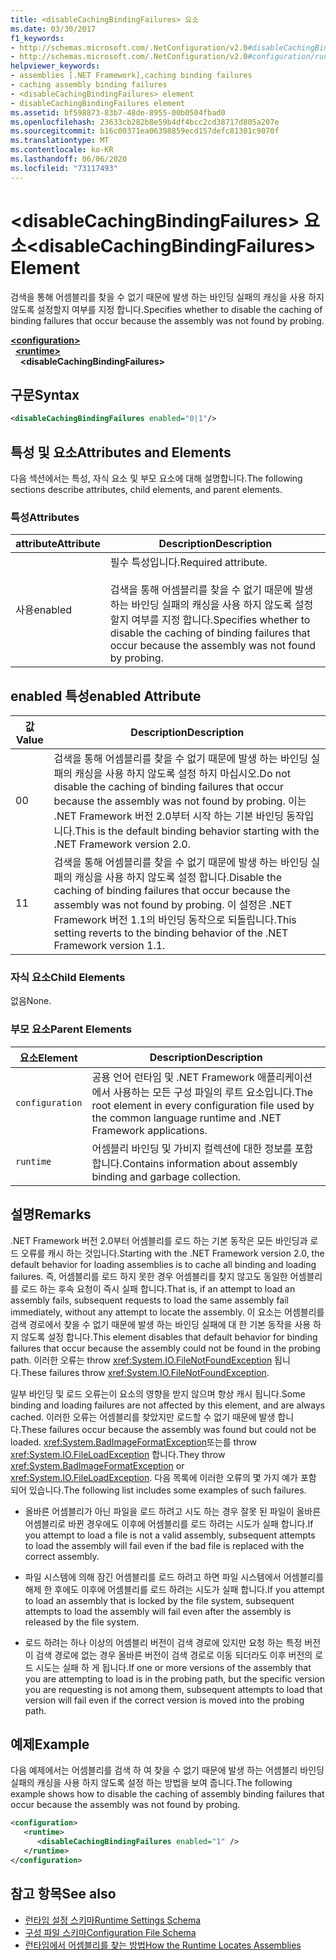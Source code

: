 ```yaml
---
title: <disableCachingBindingFailures> 요소
ms.date: 03/30/2017
f1_keywords:
- http://schemas.microsoft.com/.NetConfiguration/v2.0#disableCachingBindingFailures
- http://schemas.microsoft.com/.NetConfiguration/v2.0#configuration/runtime/disableCachingBindingFailures
helpviewer_keywords:
- assemblies [.NET Framework],caching binding failures
- caching assembly binding failures
- <disableCachingBindingFailures> element
- disableCachingBindingFailures element
ms.assetid: bf598873-83b7-48de-8955-00b0504fbad0
ms.openlocfilehash: 23633cb282b8e59b4df4bcc2cd38717d805a207e
ms.sourcegitcommit: b16c00371ea06398859ecd157defc81301c9070f
ms.translationtype: MT
ms.contentlocale: ko-KR
ms.lasthandoff: 06/06/2020
ms.locfileid: "73117493"
---
```

# <a name="disablecachingbindingfailures-element"></a><span data-ttu-id="258ea-102">\<disableCachingBindingFailures> 요소</span><span class="sxs-lookup"><span data-stu-id="258ea-102">\<disableCachingBindingFailures> Element</span></span>
<span data-ttu-id="258ea-103">검색을 통해 어셈블리를 찾을 수 없기 때문에 발생 하는 바인딩 실패의 캐싱을 사용 하지 않도록 설정할지 여부를 지정 합니다.</span><span class="sxs-lookup"><span data-stu-id="258ea-103">Specifies whether to disable the caching of binding failures that occur because the assembly was not found by probing.</span></span>  
  
[**\<configuration>**](../configuration-element.md)\
&nbsp;&nbsp;[**\<runtime>**](runtime-element.md)\
&nbsp;&nbsp;&nbsp;&nbsp;**\<disableCachingBindingFailures>**  
  
## <a name="syntax"></a><span data-ttu-id="258ea-104">구문</span><span class="sxs-lookup"><span data-stu-id="258ea-104">Syntax</span></span>  
  
```xml  
<disableCachingBindingFailures enabled="0|1"/>  
```  
  
## <a name="attributes-and-elements"></a><span data-ttu-id="258ea-105">특성 및 요소</span><span class="sxs-lookup"><span data-stu-id="258ea-105">Attributes and Elements</span></span>  
 <span data-ttu-id="258ea-106">다음 섹션에서는 특성, 자식 요소 및 부모 요소에 대해 설명합니다.</span><span class="sxs-lookup"><span data-stu-id="258ea-106">The following sections describe attributes, child elements, and parent elements.</span></span>  
  
### <a name="attributes"></a><span data-ttu-id="258ea-107">특성</span><span class="sxs-lookup"><span data-stu-id="258ea-107">Attributes</span></span>  
  
|<span data-ttu-id="258ea-108">attribute</span><span class="sxs-lookup"><span data-stu-id="258ea-108">Attribute</span></span>|<span data-ttu-id="258ea-109">Description</span><span class="sxs-lookup"><span data-stu-id="258ea-109">Description</span></span>|  
|---------------|-----------------|  
|<span data-ttu-id="258ea-110">사용</span><span class="sxs-lookup"><span data-stu-id="258ea-110">enabled</span></span>|<span data-ttu-id="258ea-111">필수 특성입니다.</span><span class="sxs-lookup"><span data-stu-id="258ea-111">Required attribute.</span></span><br /><br /> <span data-ttu-id="258ea-112">검색을 통해 어셈블리를 찾을 수 없기 때문에 발생 하는 바인딩 실패의 캐싱을 사용 하지 않도록 설정할지 여부를 지정 합니다.</span><span class="sxs-lookup"><span data-stu-id="258ea-112">Specifies whether to disable the caching of binding failures that occur because the assembly was not found by probing.</span></span>|  
  
## <a name="enabled-attribute"></a><span data-ttu-id="258ea-113">enabled 특성</span><span class="sxs-lookup"><span data-stu-id="258ea-113">enabled Attribute</span></span>  
  
|<span data-ttu-id="258ea-114">값</span><span class="sxs-lookup"><span data-stu-id="258ea-114">Value</span></span>|<span data-ttu-id="258ea-115">Description</span><span class="sxs-lookup"><span data-stu-id="258ea-115">Description</span></span>|  
|-----------|-----------------|  
|<span data-ttu-id="258ea-116">0</span><span class="sxs-lookup"><span data-stu-id="258ea-116">0</span></span>|<span data-ttu-id="258ea-117">검색을 통해 어셈블리를 찾을 수 없기 때문에 발생 하는 바인딩 실패의 캐싱을 사용 하지 않도록 설정 하지 마십시오.</span><span class="sxs-lookup"><span data-stu-id="258ea-117">Do not disable the caching of binding failures that occur because the assembly was not found by probing.</span></span> <span data-ttu-id="258ea-118">이는 .NET Framework 버전 2.0부터 시작 하는 기본 바인딩 동작입니다.</span><span class="sxs-lookup"><span data-stu-id="258ea-118">This is the default binding behavior starting with the .NET Framework version 2.0.</span></span>|  
|<span data-ttu-id="258ea-119">1</span><span class="sxs-lookup"><span data-stu-id="258ea-119">1</span></span>|<span data-ttu-id="258ea-120">검색을 통해 어셈블리를 찾을 수 없기 때문에 발생 하는 바인딩 실패의 캐싱을 사용 하지 않도록 설정 합니다.</span><span class="sxs-lookup"><span data-stu-id="258ea-120">Disable the caching of binding failures that occur because the assembly was not found by probing.</span></span> <span data-ttu-id="258ea-121">이 설정은 .NET Framework 버전 1.1의 바인딩 동작으로 되돌립니다.</span><span class="sxs-lookup"><span data-stu-id="258ea-121">This setting reverts to the binding behavior of the .NET Framework version 1.1.</span></span>|  
  
### <a name="child-elements"></a><span data-ttu-id="258ea-122">자식 요소</span><span class="sxs-lookup"><span data-stu-id="258ea-122">Child Elements</span></span>  
 <span data-ttu-id="258ea-123">없음</span><span class="sxs-lookup"><span data-stu-id="258ea-123">None.</span></span>  
  
### <a name="parent-elements"></a><span data-ttu-id="258ea-124">부모 요소</span><span class="sxs-lookup"><span data-stu-id="258ea-124">Parent Elements</span></span>  
  
|<span data-ttu-id="258ea-125">요소</span><span class="sxs-lookup"><span data-stu-id="258ea-125">Element</span></span>|<span data-ttu-id="258ea-126">Description</span><span class="sxs-lookup"><span data-stu-id="258ea-126">Description</span></span>|  
|-------------|-----------------|  
|`configuration`|<span data-ttu-id="258ea-127">공용 언어 런타임 및 .NET Framework 애플리케이션에서 사용하는 모든 구성 파일의 루트 요소입니다.</span><span class="sxs-lookup"><span data-stu-id="258ea-127">The root element in every configuration file used by the common language runtime and .NET Framework applications.</span></span>|  
|`runtime`|<span data-ttu-id="258ea-128">어셈블리 바인딩 및 가비지 컬렉션에 대한 정보를 포함합니다.</span><span class="sxs-lookup"><span data-stu-id="258ea-128">Contains information about assembly binding and garbage collection.</span></span>|  
  
## <a name="remarks"></a><span data-ttu-id="258ea-129">설명</span><span class="sxs-lookup"><span data-stu-id="258ea-129">Remarks</span></span>  
 <span data-ttu-id="258ea-130">.NET Framework 버전 2.0부터 어셈블리를 로드 하는 기본 동작은 모든 바인딩과 로드 오류를 캐시 하는 것입니다.</span><span class="sxs-lookup"><span data-stu-id="258ea-130">Starting with the .NET Framework version 2.0, the default behavior for loading assemblies is to cache all binding and loading failures.</span></span> <span data-ttu-id="258ea-131">즉, 어셈블리를 로드 하지 못한 경우 어셈블리를 찾지 않고도 동일한 어셈블리를 로드 하는 후속 요청이 즉시 실패 합니다.</span><span class="sxs-lookup"><span data-stu-id="258ea-131">That is, if an attempt to load an assembly fails, subsequent requests to load the same assembly fail immediately, without any attempt to locate the assembly.</span></span> <span data-ttu-id="258ea-132">이 요소는 어셈블리를 검색 경로에서 찾을 수 없기 때문에 발생 하는 바인딩 실패에 대 한 기본 동작을 사용 하지 않도록 설정 합니다.</span><span class="sxs-lookup"><span data-stu-id="258ea-132">This element disables that default behavior for binding failures that occur because the assembly could not be found in the probing path.</span></span> <span data-ttu-id="258ea-133">이러한 오류는 throw <xref:System.IO.FileNotFoundException> 됩니다.</span><span class="sxs-lookup"><span data-stu-id="258ea-133">These failures throw <xref:System.IO.FileNotFoundException>.</span></span>  
  
 <span data-ttu-id="258ea-134">일부 바인딩 및 로드 오류는이 요소의 영향을 받지 않으며 항상 캐시 됩니다.</span><span class="sxs-lookup"><span data-stu-id="258ea-134">Some binding and loading failures are not affected by this element, and are always cached.</span></span> <span data-ttu-id="258ea-135">이러한 오류는 어셈블리를 찾았지만 로드할 수 없기 때문에 발생 합니다.</span><span class="sxs-lookup"><span data-stu-id="258ea-135">These failures occur because the assembly was found but could not be loaded.</span></span> <span data-ttu-id="258ea-136"><xref:System.BadImageFormatException>또는를 throw <xref:System.IO.FileLoadException> 합니다.</span><span class="sxs-lookup"><span data-stu-id="258ea-136">They throw <xref:System.BadImageFormatException> or <xref:System.IO.FileLoadException>.</span></span> <span data-ttu-id="258ea-137">다음 목록에 이러한 오류의 몇 가지 예가 포함 되어 있습니다.</span><span class="sxs-lookup"><span data-stu-id="258ea-137">The following list includes some examples of such failures.</span></span>  
  
- <span data-ttu-id="258ea-138">올바른 어셈블리가 아닌 파일을 로드 하려고 시도 하는 경우 잘못 된 파일이 올바른 어셈블리로 바뀐 경우에도 이후에 어셈블리를 로드 하려는 시도가 실패 합니다.</span><span class="sxs-lookup"><span data-stu-id="258ea-138">If you attempt to load a file is not a valid assembly, subsequent attempts to load the assembly will fail even if the bad file is replaced with the correct assembly.</span></span>  
  
- <span data-ttu-id="258ea-139">파일 시스템에 의해 잠긴 어셈블리를 로드 하려고 하면 파일 시스템에서 어셈블리를 해제 한 후에도 이후에 어셈블리를 로드 하려는 시도가 실패 합니다.</span><span class="sxs-lookup"><span data-stu-id="258ea-139">If you attempt to load an assembly that is locked by the file system, subsequent attempts to load the assembly will fail even after the assembly is released by the file system.</span></span>  
  
- <span data-ttu-id="258ea-140">로드 하려는 하나 이상의 어셈블리 버전이 검색 경로에 있지만 요청 하는 특정 버전이 검색 경로에 없는 경우 올바른 버전이 검색 경로로 이동 되더라도 이후 버전의 로드 시도는 실패 하 게 됩니다.</span><span class="sxs-lookup"><span data-stu-id="258ea-140">If one or more versions of the assembly that you are attempting to load is in the probing path, but the specific version you are requesting is not among them, subsequent attempts to load that version will fail even if the correct version is moved into the probing path.</span></span>  
  
## <a name="example"></a><span data-ttu-id="258ea-141">예제</span><span class="sxs-lookup"><span data-stu-id="258ea-141">Example</span></span>  
 <span data-ttu-id="258ea-142">다음 예제에서는 어셈블리를 검색 하 여 찾을 수 없기 때문에 발생 하는 어셈블리 바인딩 실패의 캐싱을 사용 하지 않도록 설정 하는 방법을 보여 줍니다.</span><span class="sxs-lookup"><span data-stu-id="258ea-142">The following example shows how to disable the caching of assembly binding failures that occur because the assembly was not found by probing.</span></span>  
  
```xml  
<configuration>  
   <runtime>  
      <disableCachingBindingFailures enabled="1" />  
   </runtime>  
</configuration>  
```  
  
## <a name="see-also"></a><span data-ttu-id="258ea-143">참고 항목</span><span class="sxs-lookup"><span data-stu-id="258ea-143">See also</span></span>

- [<span data-ttu-id="258ea-144">런타임 설정 스키마</span><span class="sxs-lookup"><span data-stu-id="258ea-144">Runtime Settings Schema</span></span>](index.md)
- [<span data-ttu-id="258ea-145">구성 파일 스키마</span><span class="sxs-lookup"><span data-stu-id="258ea-145">Configuration File Schema</span></span>](../index.md)
- [<span data-ttu-id="258ea-146">런타임에서 어셈블리를 찾는 방법</span><span class="sxs-lookup"><span data-stu-id="258ea-146">How the Runtime Locates Assemblies</span></span>](../../../deployment/how-the-runtime-locates-assemblies.md)
